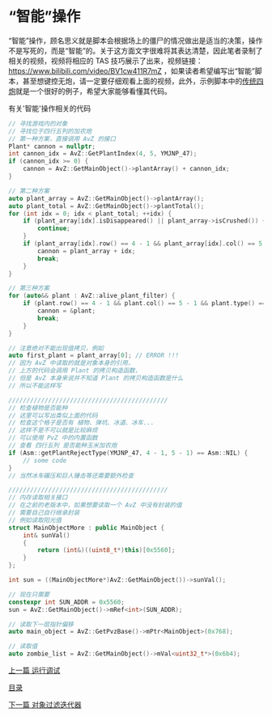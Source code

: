<!--
 * @Coding: utf-8
 * @Author: vector-wlc
 * @Date: 2021-09-25 22:16:16
 * @Description: 
-->

# “智能”操作

“智能”操作，顾名思义就是脚本会根据场上的僵尸的情况做出是适当的决策，操作不是写死的，而是“智能”的。关于这方面文字很难将其表达清楚，因此笔者录制了相关的视频，视频将相应的 TAS 技巧展示了出来，视频链接：https://www.bilibili.com/video/BV1cw411R7mZ ，如果读者希望编写出“智能”脚本，甚至想键控无炮，请一定要仔细观看上面的视频，此外，示例脚本中的[传统四炮](https://gitee.com/vector-wlc/AsmVsZombies/blob/master/script/210820/PEChuanTong4.cpp)就是一个很好的例子，希望大家能够看懂其代码。

有关'智能'操作相关的代码

```C++
// 寻找游戏内的对象
// 寻找位于四行五列的加农炮
// 第一种方案，直接调用 AvZ 的接口
Plant* cannon = nullptr;
int cannon_idx = AvZ::GetPlantIndex(4, 5, YMJNP_47);
if (cannon_idx >= 0) {
    cannon = AvZ::GetMainObject()->plantArray() + cannon_idx;
}

// 第二种方案
auto plant_array = AvZ::GetMainObject()->plantArray();
auto plant_total = AvZ::GetMainObject()->plantTotal();
for (int idx = 0; idx < plant_total; ++idx) {
    if (plant_array[idx].isDisappeared() || plant_array->isCrushed()) {
        continue;
    }
    if (plant_array[idx].row() == 4 - 1 && plant_array[idx].col() == 5 - 1 && plant_array[idx].type() == YMJNP_47) {
        cannon = plant_array + idx;
        break;
    }
}

// 第三种方案
for (auto&& plant : AvZ::alive_plant_filter) {
    if (plant.row() == 4 - 1 && plant.col() == 5 - 1 && plant.type() == YMJNP_47) {
        cannon = &plant;
        break;
    }
}

// 注意绝对不能出现值拷贝，例如
auto first_plant = plant_array[0]; // ERROR !!!
// 因为 AvZ 中读取的就是对象本身的引用，
// 上方的代码会调用 Plant 的拷贝构造函数，
// 但是 AvZ 本身来说并不知道 Plant 的拷贝构造函数是什么
// 所以不能这样写

////////////////////////////////////////////
// 检查植物是否能种
// 这里可以写出类似上面的代码
// 检查这个格子是否有 植物、弹坑、冰道、冰车...
// 这样不是不可以就是比较麻烦
// 可以使用 PvZ 中的内置函数
// 查看 四行五列 是否能种玉米加农炮
if (Asm::getPlantRejectType(YMJNP_47, 4 - 1, 5 - 1) == Asm::NIL) {
    // some code
}
// 当然冰车碾压和巨人锤击等还需要额外检查

////////////////////////////////////////////
// 内存读取相关接口
// 在之前的老版本中，如果想要读取一个 AvZ 中没有封装的值
// 需要自己自行继承封装
// 例如读取阳光值
struct MainObjectMore : public MainObject {
    int& sunVal()
    {
        return (int&)((uint8_t*)this)[0x5560];
    }
};

int sun = ((MainObjectMore*)AvZ::GetMainObject())->sunVal();

// 现在只需要
constexpr int SUN_ADDR = 0x5560;
sun = AvZ::GetMainObject()->mRef<int>(SUN_ADDR);

// 读取下一层指针偏移
auto main_object = AvZ::GetPvzBase()->mPtr<MainObject>(0x768);

// 读取值
auto zombie_list = AvZ::GetMainObject()->mVal<uint32_t*>(0x6b4);
```


[上一篇 运行调试](./debug.md)

[目录](../catalogue.md)

[下一篇 对象过滤迭代器](./iterator.md)
